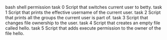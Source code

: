 bash shell permission
task 0 Script that switches current user to betty.
task 1 Script that prints the effective username of the current user.
task 2 Script that prints all the groups the current user is part of.
task 3 Script that changes file ownership to the user.
task 4 Script that creates an empty file called hello.
task 5 Script that adds execute permission to the owner of the file hello.
